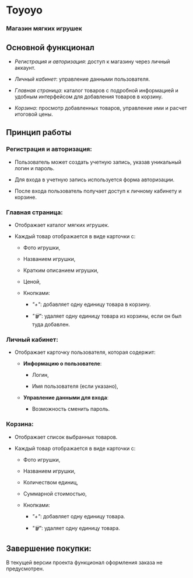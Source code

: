 # **Toyoyo**  

### Магазин мягких игрушек

## **Основной функционал**

- *Регистрация и авторизация*: доступ к магазину через личный аккаунт.
  
- *Личный кабинет*: управление данными пользователя.
  
- *Главная страница*: каталог товаров с подробной информацией и удобным интерфейсом для добавления товаров в корзину.
   
- *Корзина*: просмотр добавленных товаров, управление ими и расчет итоговой цены.

## **Принцип работы**  

### **Регистрация и авторизация**:

- Пользователь может создать учетную запись, указав уникальный логин и пароль.
  
- Для входа в учетную запись используется форма авторизации.
  
- После входа пользователь получает доступ к личному кабинету и корзине.  

### **Главная страница**:

- Отображает каталог мягких игрушек.  

- Каждый товар отображается в виде карточки с:
    
  - Фото игрушки,
   
  - Названием игрушки,
   
  - Кратким описанием игрушки,
   
  - Ценой,
   
  - Кнопками:
   
    - *"+"*: добавляет одну единицу товара в корзину.
      
    - *"🗑"*: удаляет одну единицу товара из корзины, если он был туда добавлен.  

### **Личный кабинет**:

- Отображает карточку пользователя, которая содержит:
  
  - **Информацию о пользователе**:
    
    - Логин,
     
    - Имя пользователя (если указано),
    
  - **Управление данными для входа**:
  
    - Возможность сменить пароль.

### **Корзина**:

- Отображает список выбранных товаров.
  
- Каждый товар отображается в виде карточки с:
  
  - Фото игрушки,
   
  - Названием игрушки,
   
  - Количеством единиц,
   
  - Суммарной стоимостью,
   
  - Кнопками:
   
    - *"+"*: добавляет одну единицу товара.
      
    - *"🗑"*: удаляет одну единицу товара.

## **Завершение покупки**:

В текущей версии проекта функционал оформления заказа не предусмотрен.
